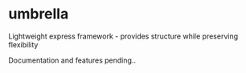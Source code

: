 umbrella
========

Lightweight express framework - provides structure while preserving flexibility

Documentation and features pending..

